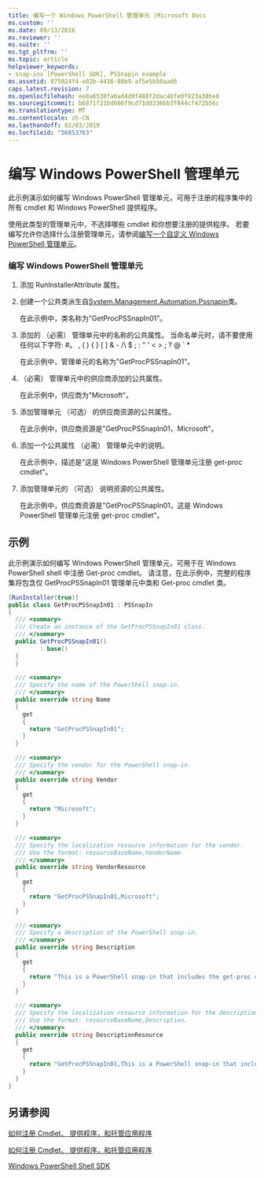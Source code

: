 ```yaml
---
title: 编写一个 Windows PowerShell 管理单元 |Microsoft Docs
ms.custom: ''
ms.date: 09/13/2016
ms.reviewer: ''
ms.suite: ''
ms.tgt_pltfrm: ''
ms.topic: article
helpviewer_keywords:
- snap-ins [PowerShell SDK], PSSnapin example
ms.assetid: 875024f4-e02b-4416-80b9-af5e5b50aad6
caps.latest.revision: 7
ms.openlocfilehash: ee8a6538fa6ad4d0f480f2dac46fe0f823a38be8
ms.sourcegitcommit: b6871f21bd666f9cd71dd336bb3f844cf472b56c
ms.translationtype: MT
ms.contentlocale: zh-CN
ms.lasthandoff: 02/03/2019
ms.locfileid: "56853763"
---
```

# <a name="writing-a-windows-powershell-snap-in"></a>编写 Windows PowerShell 管理单元

此示例演示如何编写 Windows PowerShell 管理单元，可用于注册的程序集中的所有 cmdlet 和 Windows PowerShell 提供程序。

使用此类型的管理单元中，不选择哪些 cmdlet 和你想要注册的提供程序。 若要编写允许你选择什么注册管理单元，请参阅[编写一个自定义 Windows PowerShell 管理单元](./writing-a-custom-windows-powershell-snap-in.md)。

### <a name="writing-a-windows-powershell-snap-in"></a>编写 Windows PowerShell 管理单元

1. 添加 RunInstallerAttribute 属性。

2. 创建一个公共类派生自[System.Management.Automation.Pssnapin](/dotnet/api/System.Management.Automation.PSSnapIn)类。

    在此示例中，类名称为"GetProcPSSnapIn01"。

3. 添加的 （必需） 管理单元中的名称的公共属性。 当命名单元时，请不要使用任何以下字符: #。 , ( ) { } [ ] & - /\ $ ; : " ' \< > ; ? @ ` *

    在此示例中，管理单元的名称为"GetProcPSSnapIn01"。

4. （必需） 管理单元中的供应商添加的公共属性。

    在此示例中，供应商为"Microsoft"。

5. 添加管理单元 （可选） 的供应商资源的公共属性。

    在此示例中，供应商资源是"GetProcPSSnapIn01，Microsoft"。

6. 添加一个公共属性 （必需） 管理单元中的说明。

    在此示例中，描述是"这是 Windows PowerShell 管理单元注册 get-proc cmdlet"。

7. 添加管理单元的 （可选） 说明资源的公共属性。

    在此示例中，供应商资源是"GetProcPSSnapIn01，这是 Windows PowerShell 管理单元注册 get-proc cmdlet"。

## <a name="example"></a>示例

此示例演示如何编写 Windows PowerShell 管理单元，可用于在 Windows PowerShell shell 中注册 Get-proc cmdlet。 请注意，在此示例中，完整的程序集将包含仅 GetProcPSSnapIn01 管理单元中类和 Get-proc cmdlet 类。

```csharp
[RunInstaller(true)]
public class GetProcPSSnapIn01 : PSSnapIn
{
  /// <summary>
  /// Create an instance of the GetProcPSSnapIn01 class.
  /// </summary>
  public GetProcPSSnapIn01()
         : base()
  {
  }

  /// <summary>
  /// Specify the name of the PowerShell snap-in.
  /// </summary>
  public override string Name
  {
    get
    {
      return "GetProcPSSnapIn01";
    }
  }

  /// <summary>
  /// Specify the vendor for the PowerShell snap-in.
  /// </summary>
  public override string Vendor
  {
    get
    {
      return "Microsoft";
    }
  }

  /// <summary>
  /// Specify the localization resource information for the vendor.
  /// Use the format: resourceBaseName,VendorName.
  /// </summary>
  public override string VendorResource
  {
    get
    {
      return "GetProcPSSnapIn01,Microsoft";
    }
  }

  /// <summary>
  /// Specify a description of the PowerShell snap-in.
  /// </summary>
  public override string Description
  {
    get
    {
      return "This is a PowerShell snap-in that includes the get-proc cmdlet.";
    }
  }

  /// <summary>
  /// Specify the localization resource information for the description.
  /// Use the format: resourceBaseName,Description.
  /// </summary>
  public override string DescriptionResource
  {
    get
    {
      return "GetProcPSSnapIn01,This is a PowerShell snap-in that includes the get-proc cmdlet.";
    }
  }
}
```

## <a name="see-also"></a>另请参阅

[如何注册 Cmdlet、 提供程序，和托管应用程序](http://msdn.microsoft.com/en-us/a41e9054-29c8-40ab-bf2b-8ce4e7ec1c8c)

[如何注册 Cmdlet、 提供程序，和托管应用程序](http://msdn.microsoft.com/en-us/a41e9054-29c8-40ab-bf2b-8ce4e7ec1c8c)

[Windows PowerShell Shell SDK](../windows-powershell-reference.md)
